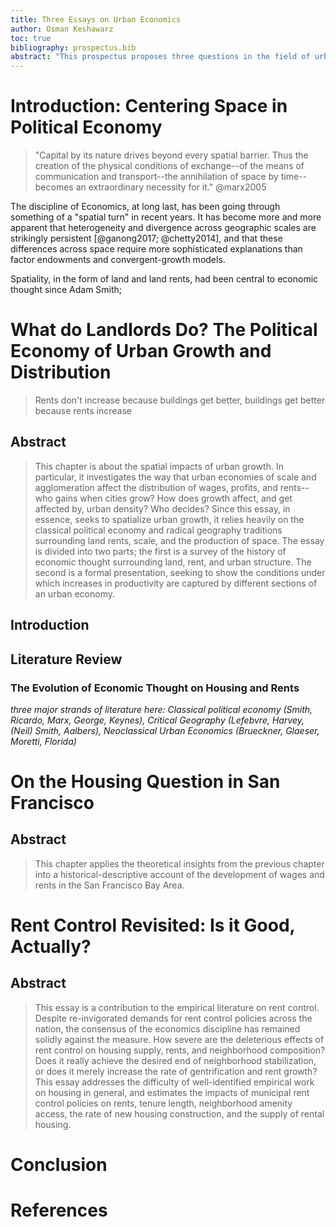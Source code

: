```yaml
---
title: Three Essays on Urban Economics
author: Osman Keshawarz
toc: true
bibliography: prospectus.bib
abstract: "This prospectus proposes three questions in the field of urban political economy. The first is a theoretical question on the relationship between urban growth, wages, and rents, based on classical political economy treatments of the land question. The second is a historical-discriptive question that applies the theoretical insights of the first chapter to the recent burst of growth and subsequent crisis of housing in San Francisco. The final question is on the impacts of rent control laws in the United States."
---
```


# Introduction: Centering Space in Political Economy

> "Capital by its nature drives beyond every spatial barrier. Thus the
> creation of the physical conditions of exchange--of the means of
> communication and transport--the annihilation of space by time--becomes an
> extraordinary necessity for it." @marx2005

The discipline of Economics, at long last, has been going through
something of a "spatial turn" in recent years. It has become more and more
apparent that heterogeneity and divergence across geographic scales are
strikingly persistent [@ganong2017; @chetty2014], and that these
differences across space require more sophisticated explanations than
factor endowments and convergent-growth models.

Spatiality, in the form of land and land rents, had been central to
economic thought since Adam Smith;

# What do Landlords Do? The Political Economy of Urban Growth and Distribution

> Rents don't increase because buildings get better, buildings get better because rents increase

## Abstract

> This chapter is about the spatial impacts of urban growth. In
> particular, it investigates the way that urban economies of scale and
> agglomeration affect the distribution of wages, profits, and rents-- who
> gains when cities grow? How does growth affect, and get affected by, urban
> density? Who decides? Since this essay, in essence, seeks
> to spatialize urban growth, it relies heavily on the classical political
> economy and radical geography traditions surrounding land rents, scale,
> and the production of space. The essay is divided into two parts;
> the first is a survey of the history of economic thought surrounding land,
> rent, and urban structure. The second is a formal presentation, seeking to
> show the conditions under which increases in productivity are captured by
> different sections of an urban economy.

## Introduction

## Literature Review

### The Evolution of Economic Thought on Housing and Rents

_three major strands of literature here: Classical political economy (Smith,
Ricardo, Marx, George, Keynes), Critical Geography (Lefebvre, Harvey, (Neil) Smith,
Aalbers), Neoclassical Urban Economics (Brueckner, Glaeser, Moretti, Florida)_

# On the Housing Question in San Francisco

## Abstract

> This chapter applies the theoretical insights from the previous chapter
> into a historical-descriptive account of the development of wages and
> rents in the San Francisco Bay Area.

# Rent Control Revisited: Is it Good, Actually?

## Abstract

> This essay is a contribution to the empirical literature on rent control.
> Despite re-invigorated demands for rent control policies across the
> nation, the consensus of the economics discipline has remained solidly
> against the measure. How severe are the deleterious effects of rent
> control on housing supply, rents, and neighborhood composition? Does it
> really achieve the desired end of neighborhood stabilization, or does it
> merely increase the rate of gentrification and rent growth? This essay
> addresses the difficulty of well-identified empirical work on housing in
> general, and estimates the impacts of municipal rent control policies on
> rents, tenure length, neighborhood amenity access, the rate of new housing
> construction, and the supply of rental housing.

# Conclusion

# References

